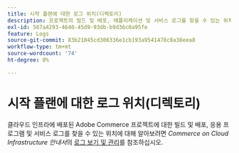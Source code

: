 ```yaml
---
title: 시작 플랜에 대한 로그 위치(디렉토리)
description: 프로젝트의 빌드 및 배포, 애플리케이션 및 서비스 로그를 찾을 수 있는 위치에 대해 알아보려면 *Commerce on Cloud Infrastructure Guide*의 [로그 보기 및 관리](https://experienceleague.adobe.com/docs/commerce-cloud-service/user-guide/develop/test/log-locations.html?lang=ko)를 참조하십시오.
exl-id: 567a4293-4640-45d9-93db-b9d36c0a95fe
feature: Logs
source-git-commit: 83b21845cd306336e1cb193a9541478c8a38eea8
workflow-type: tm+mt
source-wordcount: '74'
ht-degree: 0%

---
```


# 시작 플랜에 대한 로그 위치(디렉토리)

클라우드 인프라에 배포된 Adobe Commerce 프로젝트에 대한 빌드 및 배포, 응용 프로그램 및 서비스 로그를 찾을 수 있는 위치에 대해 알아보려면 *Commerce on Cloud Infrastructure 안내서*&#x200B;의 [로그 보기 및 관리](https://experienceleague.adobe.com/docs/commerce-cloud-service/user-guide/develop/test/log-locations.html?lang=ko)를 참조하십시오.
